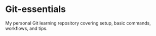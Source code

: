 # Git-essentials
My personal Git learning repository covering setup, basic commands, workflows, and tips.
